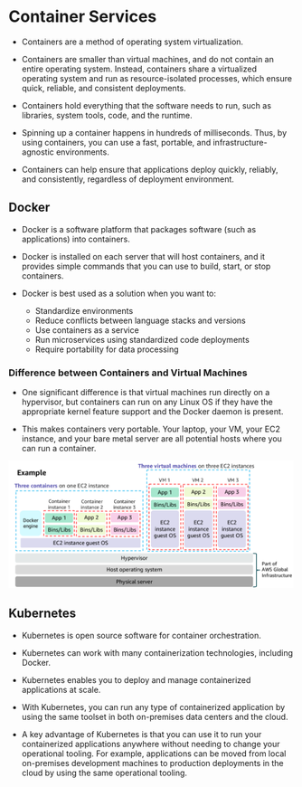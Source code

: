 # Container Services

- Containers are a method of operating system virtualization.

- Containers are smaller than virtual machines, and do not contain an entire operating system. Instead, containers share a virtualized operating system and run as resource-isolated processes, which ensure quick, reliable, and consistent deployments.

- Containers hold everything that the software needs to run, such as libraries, system tools, code, and the runtime.

- Spinning up a container happens in hundreds of milliseconds. Thus, by using containers, you can use a fast, portable, and infrastructure-agnostic environments.

- Containers can help ensure that applications deploy quickly, reliably, and consistently, regardless of deployment environment.

## Docker

- Docker is a software platform that packages software (such as applications) into containers.

- Docker is installed on each server that will host containers, and it provides simple commands that you can use to build, start, or stop containers.

- Docker is best used as a solution when you want to:
    - Standardize environments
    - Reduce conflicts between language stacks and versions
    - Use containers as a service
    - Run microservices using standardized code deployments
    - Require portability for data processing

### Difference between Containers and Virtual Machines

- One significant difference is that virtual machines run directly on a hypervisor, but containers can run on any
  Linux OS if they have the appropriate kernel feature support and the Docker daemon is present.

- This makes containers very portable. Your laptop, your VM, your EC2 instance, and your bare metal server are all potential hosts where you can run a container.

![Container VS Virtual Machine](./images/container-vs-virtual-machine.png)

## Kubernetes

- Kubernetes is open source software for container orchestration.

- Kubernetes can work with many containerization technologies, including Docker.

- Kubernetes enables you to deploy and manage containerized applications at scale.

- With Kubernetes, you can run any type of containerized application by using the same toolset in both on-premises data centers and the cloud.

- A key advantage of Kubernetes is that you can use it to run your containerized applications anywhere without needing to change your operational tooling. For example, applications can be moved from local on-premises development machines to production deployments in the cloud by using the same operational tooling.

